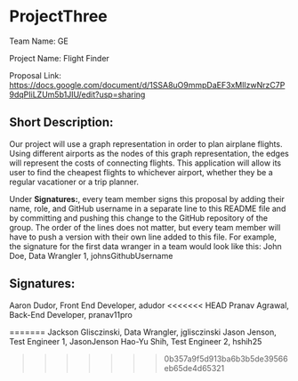 # ProjectThree
Team Name: GE

Project Name: Flight Finder

Proposal Link: https://docs.google.com/document/d/1SSA8uO9mmpDaEF3xMlIzwNrzC7P9dqPIiLZUm5b1JIU/edit?usp=sharing

## Short Description:
Our project will use a graph representation in order to plan airplane flights. Using different airports as the nodes of this graph representation, the edges will represent the costs of connecting flights. This application will allow its user to find the cheapest flights to whichever airport, whether they be a regular vacationer or a trip planner. 

Under **Signatures:**, every team member signs this proposal by adding their name, role, and GitHub username in a separate line to this README file and by committing and pushing this change to the GitHub repository of the group. The order of the lines does not matter, but every team member will have to push a version with their own line added to this file. For example, the signature for the first data wranger in a team would look like this:
John Doe, Data Wrangler 1, johnsGithubUsername

## Signatures:
Aaron Dudor, Front End Developer, adudor
<<<<<<< HEAD
Pranav Agrawal, Back-End Developer, pranav11pro

=======
Jackson Glisczinski, Data Wrangler, jglisczinski
Jason Jenson, Test Engineer 1, JasonJenson
Hao-Yu Shih, Test Engineer 2, hshih25
>>>>>>> 0b357a9f5d913ba6b3b5de39566eb65de4d65321
